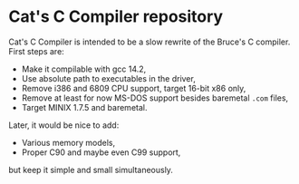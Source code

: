 # Cat's C Compiler repository
Cat's C Compiler is intended to be a slow rewrite of the Bruce's C compiler.
First steps are:
  - Make it compilable with gcc 14.2,
  - Use absolute path to executables in the driver,
  - Remove i386 and 6809 CPU support, target 16-bit x86 only,
  - Remove at least for now MS-DOS support besides baremetal `.com` files,
  - Target MINIX 1.7.5 and baremetal.

Later, it would be nice to add:
  - Various memory models,
  - Proper C90 and maybe even C99 support,

but keep it simple and small simultaneously.

